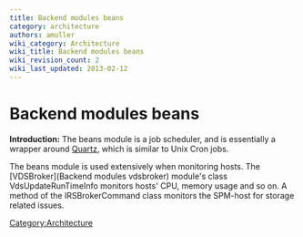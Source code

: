 ```yaml
---
title: Backend modules beans
category: architecture
authors: amuller
wiki_category: Architecture
wiki_title: Backend modules beans
wiki_revision_count: 2
wiki_last_updated: 2013-02-12
---
```


# Backend modules beans

**Introduction:** The beans module is a job scheduler, and is essentially a wrapper around [Quartz](http://quartz-scheduler.org/), which is similar to Unix Cron jobs.

The beans module is used extensively when monitoring hosts. The [VDSBroker](Backend modules vdsbroker) module's class VdsUpdateRunTimeInfo monitors hosts' CPU, memory usage and so on. A method of the IRSBrokerCommand class monitors the SPM-host for storage related issues.

<Category:Architecture>
